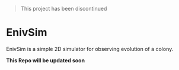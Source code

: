 > This project has been discontinued

# EnivSim
EnivSim is a simple 2D simulator for observing evolution of a colony.

**This Repo will be updated soon**

